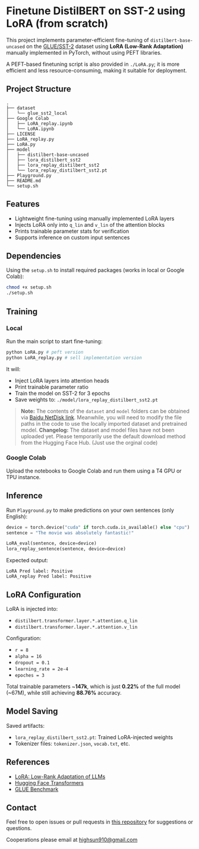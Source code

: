 # Finetune DistilBERT on SST-2 using LoRA (from scratch)

This project implements parameter-efficient fine-tuning of `distilbert-base-uncased` on the [GLUE/SST-2](https://huggingface.co/datasets/glue/viewer/sst2) dataset using **LoRA (Low-Rank Adaptation)** manually implemented in PyTorch, without using PEFT libraries.

A PEFT-based finetuning script is also provided in `./LoRA.py`; it is more efficient and less resource-consuming, making it suitable for deployment.

## Project Structure

```
.
├── dataset
│   └── glue_sst2_local
├── Google Colab
│   ├── LoRA_replay.ipynb
│   └── LoRA.ipynb
├── LICENSE
├── LoRA_replay.py
├── LoRA.py
├── model
│   ├── distilbert-base-uncased
│   ├── lora_distilbert_sst2
│   ├── lora_replay_distilbert_sst2
│   └── lora_replay_distilbert_sst2.pt
├── Playground.py
├── README.md
└── setup.sh
```

## Features

- Lightweight fine-tuning using manually implemented LoRA layers
- Injects LoRA only into `q_lin` and `v_lin` of the attention blocks
- Prints trainable parameter stats for verification
- Supports inference on custom input sentences

## Dependencies

Using the `setup.sh` to install required packages (works in local or Google Colab):

```bash
chmod +x setup.sh
./setup.sh
```

## Training

### Local

Run the main script to start fine-tuning:

```bash
python LoRA.py # peft version
python LoRA_replay.py # sell implementation version
```

It will:

- Inject LoRA layers into attention heads
- Print trainable parameter ratio
- Train the model on SST-2 for 3 epochs
- Save weights to: `./model/lora_replay_distilbert_sst2.pt`

> **Note:** The contents of the `dataset` and `model` folders can be obtained via [Baidu NetDisk link](url). Meanwhile, you will need to modify the file paths in the code to use the locally imported dataset and pretrained model.
> **Changelog:** The dataset and model files have not been uploaded yet. Please temporarily use the default download method from the Hugging Face Hub. (Just use the orginal code)

### Google Colab

Upload the notebooks to Google Colab and run them using a T4 GPU or TPU instance.

## Inference

Run `Playground.py` to make predictions on your own sentences (only English):

```python
device = torch.device("cuda" if torch.cuda.is_available() else "cpu")
sentence = "The movie was absolutely fantastic!"

LoRA_eval(sentence, device=device)
lora_replay_sentence(sentence, device=device)
```

Expected output:

```
LoRA Pred label: Positive
LoRA_replay Pred label: Positive
```

## LoRA Configuration

LoRA is injected into:

- `distilbert.transformer.layer.*.attention.q_lin`
- `distilbert.transformer.layer.*.attention.v_lin`

Configuration:

- `r = 8`
- `alpha = 16`
- `dropout = 0.1`
- `learning_rate = 2e-4`
- `epoches = 3`

Total trainable parameters ~**147k**, which is just **0.22%** of the full model (~67M), while still achieving **88.76%** accuracy.

## Model Saving

Saved artifacts:

- `lora_replay_distilbert_sst2.pt`: Trained LoRA-injected weights
- Tokenizer files: `tokenizer.json`, `vocab.txt`, etc.

## References

- [LoRA: Low-Rank Adaptation of LLMs](https://arxiv.org/abs/2106.09685)
- [Hugging Face Transformers](https://github.com/huggingface/transformers)
- [GLUE Benchmark](https://gluebenchmark.com/tasks)

## Contact

Feel free to open issues or pull requests in [this repository](https://github.com/Highsun/Finetune-DistilBert-on-SST-2-using-LoRA) for suggestions or questions.

Cooperations please email at highsun910@gmail.com
